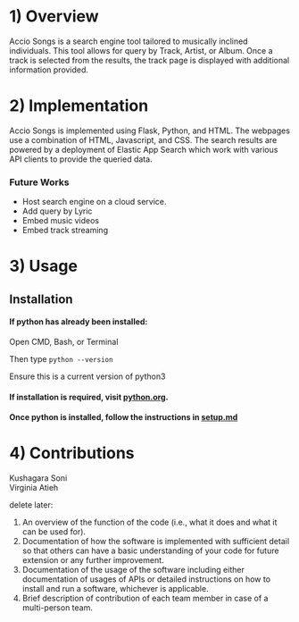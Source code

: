 # 1) Overview
Accio Songs is a search engine tool tailored to musically inclined individuals. This tool allows for query by Track, Artist, or Album. Once a track is selected from the results, the track page is displayed with additional information provided.

# 2) Implementation

Accio Songs is implemented using Flask, Python, and HTML. The webpages use a combination of HTML, Javascript, and CSS. The search results are powered by a deployment of Elastic App Search which work with various API clients to provide the queried data.

### Future Works
- Host search engine on a cloud service.
- Add query by Lyric
- Embed music videos
- Embed track streaming

# 3) Usage

## Installation

#### If python has already been installed:

Open CMD, Bash, or Terminal

Then type ```python --version```

Ensure this is a current version of python3


#### If installation is required, visit [python.org](https://www.python.org/downloads/).

#### Once python is installed, follow the instructions in [setup.md](https://github.com/ksoniuiuc/accio-songs-search/blob/634c4be3b8bd2eded97f2a9a8fc1e00b8cae9c6d/readme.md)

# 4) Contributions
Kushagara Soni <br>
Virginia Atieh

delete later:
1) An overview of the function of the code (i.e., what it does and what it can be used for). 
2) Documentation of how the software is implemented with sufficient detail so that others can have a basic understanding of your code for future extension or any further improvement. 
3) Documentation of the usage of the software including either documentation of usages of APIs or detailed instructions on how to install and run a software, whichever is applicable. 
5) Brief description of contribution of each team member in case of a multi-person team. 
